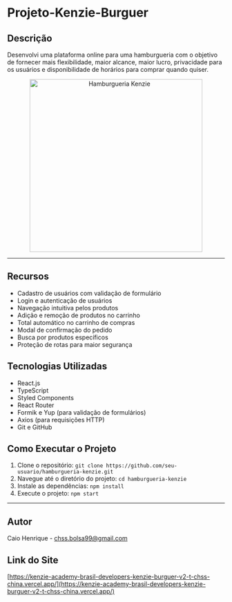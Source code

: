 # Projeto-Kenzie-Burguer

## Descrição

Desenvolvi uma plataforma online para uma hamburgueria com o objetivo de fornecer mais flexibilidade, maior alcance, maior lucro, privacidade para os usuários e disponibilidade de horários para comprar quando quiser.

<p align="center">
  <img src="https://i.pinimg.com/736x/1c/01/98/1c01989fe62a23b93b0346a9e51e19dc.jpg" alt="Hamburgueria Kenzie" width="400">
</p>

---

## Recursos

- Cadastro de usuários com validação de formulário
- Login e autenticação de usuários
- Navegação intuitiva pelos produtos
- Adição e remoção de produtos no carrinho
- Total automático no carrinho de compras
- Modal de confirmação do pedido
- Busca por produtos específicos
- Proteção de rotas para maior segurança

## Tecnologias Utilizadas

- React.js
- TypeScript
- Styled Components
- React Router
- Formik e Yup (para validação de formulários)
- Axios (para requisições HTTP)
- Git e GitHub

## Como Executar o Projeto

1. Clone o repositório: `git clone https://github.com/seu-usuario/hamburgueria-kenzie.git`
2. Navegue até o diretório do projeto: `cd hamburgueria-kenzie`
3. Instale as dependências: `npm install`
4. Execute o projeto: `npm start`

---

## Autor

Caio Henrique - [chss.bolsa99@gmail.com](mailto:chss.bolsa99@gmail.com)


## Link do Site

[https://kenzie-academy-brasil-developers-kenzie-burguer-v2-t-chss-china.vercel.app/](https://kenzie-academy-brasil-developers-kenzie-burguer-v2-t-chss-china.vercel.app/)
